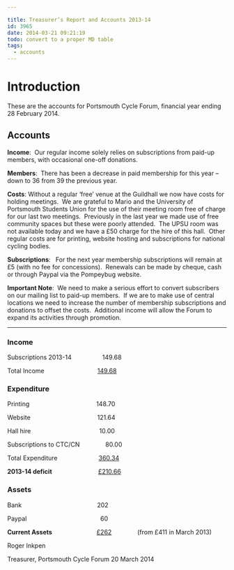 ```yaml
---

title: Treasurer’s Report and Accounts 2013-14
id: 3965
date: 2014-03-21 09:21:19
todo: convert to a proper MD table
tags:
  - accounts
---
```


# Introduction

These are the accounts for Portsmouth Cycle Forum, financial year ending 28 February 2014.

## Accounts

**Income**:  Our regular income solely relies on subscriptions from paid-up members, with occasional one-off donations.

**Members**:  There has been a decrease in paid membership for this year – down to 36 from 39 the previous year.

**Costs**: Without a regular ‘free’ venue at the Guildhall we now have costs for holding meetings.  We are grateful to Mario and the University of Portsmouth Students Union for the use of their meeting room free of charge for our last two meetings.  Previously in the last year we made use of free community spaces but these were poorly attended.  The UPSU room was not available today and we have a £50 charge for the hire of this hall.  Other regular costs are for printing, website hosting and subscriptions for national cycling bodies.

**Subscriptions**:   For the next year membership subscriptions will remain at £5 (with no fee for concessions).  Renewals can be made by cheque, cash or through Paypal via the Pompeybug website.

**Important Note**:  We need to make a serious effort to convert subscribers on our mailing list to paid-up members.  If we are to make use of central locations we need to increase the number of membership subscriptions and donations to offset the costs.  Additional income will allow the Forum to expand its activities through promotion.

---


### Income 

Subscriptions 2013-14                  149.68

Total Income                               <span style="text-decoration: underline">149.68</span>

### Expenditure

Printing                                       148.70

Website                                       121.64

Hall hire                                        10.00

Subscriptions to CTC/CN               80.00

Total Expenditure                        <span style="text-decoration: underline">360.34</span>

**2013-14 deficit**                           <span style="text-decoration: underline">£210.66</span>

### Assets

Bank                                            202

Paypal                                           60

**Current Assets**                          <span style="text-decoration: underline">£262</span>               (from £411 in March 2013)


Roger Inkpen

Treasurer, Portsmouth Cycle Forum 20 March 2014